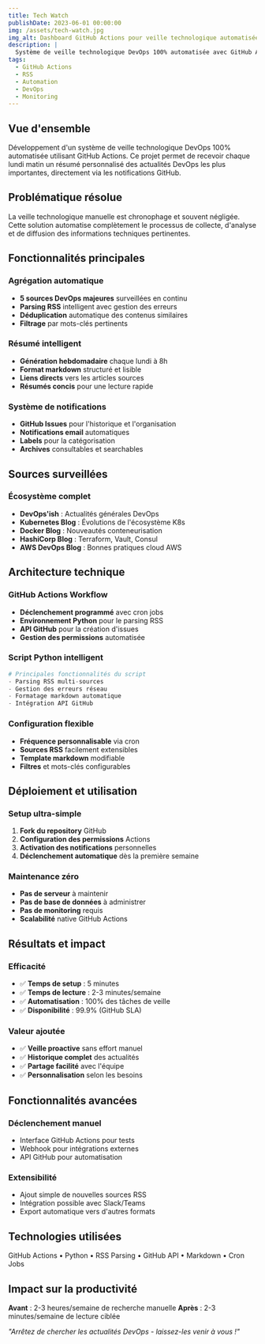 ```yaml
---
title: Tech Watch
publishDate: 2023-06-01 00:00:00
img: /assets/tech-watch.jpg
img_alt: Dashboard GitHub Actions pour veille technologique automatisée
description: |
  Système de veille technologique DevOps 100% automatisée avec GitHub Actions et notifications intelligentes
tags:
  - GitHub Actions
  - RSS
  - Automation
  - DevOps
  - Monitoring
---
```


## Vue d'ensemble

Développement d'un système de veille technologique DevOps 100% automatisée utilisant GitHub Actions. Ce projet permet de recevoir chaque lundi matin un résumé personnalisé des actualités DevOps les plus importantes, directement via les notifications GitHub.

## Problématique résolue

La veille technologique manuelle est chronophage et souvent négligée. Cette solution automatise complètement le processus de collecte, d'analyse et de diffusion des informations techniques pertinentes.

## Fonctionnalités principales

### Agrégation automatique
- **5 sources DevOps majeures** surveillées en continu
- **Parsing RSS** intelligent avec gestion des erreurs
- **Déduplication** automatique des contenus similaires
- **Filtrage** par mots-clés pertinents

### Résumé intelligent
- **Génération hebdomadaire** chaque lundi à 8h
- **Format markdown** structuré et lisible
- **Liens directs** vers les articles sources
- **Résumés concis** pour une lecture rapide

### Système de notifications
- **GitHub Issues** pour l'historique et l'organisation
- **Notifications email** automatiques
- **Labels** pour la catégorisation
- **Archives** consultables et searchables

## Sources surveillées

### Écosystème complet
- **DevOps'ish** : Actualités générales DevOps
- **Kubernetes Blog** : Évolutions de l'écosystème K8s
- **Docker Blog** : Nouveautés conteneurisation
- **HashiCorp Blog** : Terraform, Vault, Consul
- **AWS DevOps Blog** : Bonnes pratiques cloud AWS

## Architecture technique

### GitHub Actions Workflow
- **Déclenchement programmé** avec cron jobs
- **Environnement Python** pour le parsing RSS
- **API GitHub** pour la création d'issues
- **Gestion des permissions** automatisée

### Script Python intelligent
```python
# Principales fonctionnalités du script
- Parsing RSS multi-sources
- Gestion des erreurs réseau
- Formatage markdown automatique
- Intégration API GitHub
```

### Configuration flexible
- **Fréquence personnalisable** via cron
- **Sources RSS** facilement extensibles
- **Template markdown** modifiable
- **Filtres** et mots-clés configurables

## Déploiement et utilisation

### Setup ultra-simple
1. **Fork du repository** GitHub
2. **Configuration des permissions** Actions
3. **Activation des notifications** personnelles
4. **Déclenchement automatique** dès la première semaine

### Maintenance zéro
- **Pas de serveur** à maintenir
- **Pas de base de données** à administrer
- **Pas de monitoring** requis
- **Scalabilité** native GitHub Actions

## Résultats et impact

### Efficacité
- ✅ **Temps de setup** : 5 minutes
- ✅ **Temps de lecture** : 2-3 minutes/semaine
- ✅ **Automatisation** : 100% des tâches de veille
- ✅ **Disponibilité** : 99.9% (GitHub SLA)

### Valeur ajoutée
- ✅ **Veille proactive** sans effort manuel
- ✅ **Historique complet** des actualités
- ✅ **Partage facilité** avec l'équipe
- ✅ **Personnalisation** selon les besoins

## Fonctionnalités avancées

### Déclenchement manuel
- Interface GitHub Actions pour tests
- Webhook pour intégrations externes
- API GitHub pour automatisation

### Extensibilité
- Ajout simple de nouvelles sources RSS
- Intégration possible avec Slack/Teams
- Export automatique vers d'autres formats

## Technologies utilisées

GitHub Actions • Python • RSS Parsing • GitHub API • Markdown • Cron Jobs

## Impact sur la productivité

**Avant** : 2-3 heures/semaine de recherche manuelle
**Après** : 2-3 minutes/semaine de lecture ciblée

*"Arrêtez de chercher les actualités DevOps - laissez-les venir à vous !"*